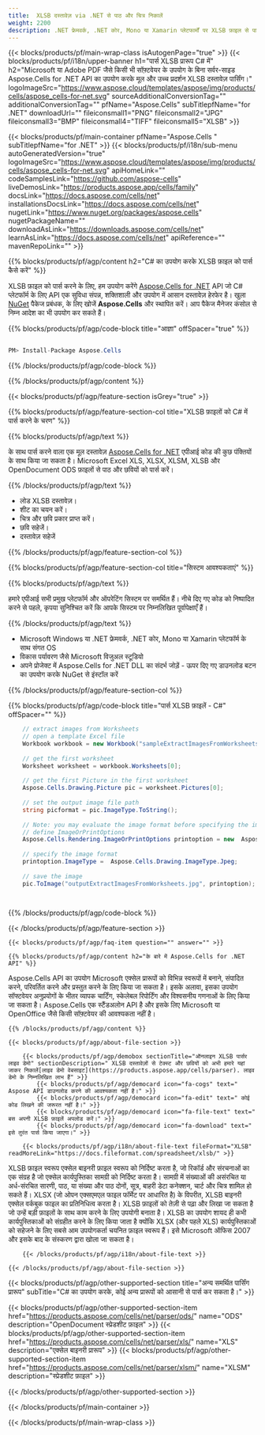 ```yaml
---
title:  XLSB दस्तावेज़ via .NET से पाठ और चित्र निकालें
weight: 2200
description: .NET फ्रेमवर्क, .NET कोर, Mono या Xamarin प्लेटफार्मों पर XLSB फ़ाइल से पाठ और छवियों को निकालने के लिए C# स्रोत कोड।
---
```

{{< blocks/products/pf/main-wrap-class isAutogenPage="true" >}}
{{< blocks/products/pf/i18n/upper-banner h1="पार्स XLSB प्रारूप C# में" h2="Microsoft या Adobe PDF जैसे किसी भी सॉफ़्टवेयर के उपयोग के बिना सर्वर-साइड Aspose.Cells for .NET API का उपयोग करके मूल और उच्च प्रदर्शन XLSB दस्तावेज़ पार्सिंग।" logoImageSrc="https://www.aspose.cloud/templates/aspose/img/products/cells/aspose_cells-for-net.svg" sourceAdditionalConversionTag="" additionalConversionTag="" pfName="Aspose.Cells" subTitlepfName="for .NET" downloadUrl="" fileiconsmall1="PNG" fileiconsmall2="JPG" fileiconsmall3="BMP" fileiconsmall4="TIFF" fileiconsmall5="XLSB" >}}

{{< blocks/products/pf/main-container pfName="Aspose.Cells " subTitlepfName="for .NET" >}}
{{< blocks/products/pf/i18n/sub-menu autoGeneratedVersion="true" logoImageSrc="https://www.aspose.cloud/templates/aspose/img/products/cells/aspose_cells-for-net.svg" apiHomeLink="" codeSamplesLink="https://github.com/aspose-cells" liveDemosLink="https://products.aspose.app/cells/family" docsLink="https://docs.aspose.com/cells/net" installationsDocsLink="https://docs.aspose.com/cells/net" nugetLink="https://www.nuget.org/packages/aspose.cells" nugetPackageName="" downloadAsLink="https://downloads.aspose.com/cells/net" learnAsLink="https://docs.aspose.com/cells/net" apiReference="" mavenRepoLink="" >}}

{{% blocks/products/pf/agp/content h2="C# का उपयोग करके XLSB फ़ाइल को पार्स कैसे करें" %}}

 XLSB फ़ाइल को पार्स करने के लिए, हम उपयोग करेंगे
 [Aspose.Cells for .NET](https://products.aspose.com/cells/net) 
 API जो C# प्लेटफॉर्म के लिए API एक सुविधा संपन्न, शक्तिशाली और उपयोग में आसान दस्तावेज़ हेरफेर है। खुला
 [NuGet](https://www.nuget.org/packages/aspose.cells) 
 पैकेज प्रबंधक, के लिए खोजें
 **Aspose.Cells** 
 और स्थापित करें। आप पैकेज मैनेजर कंसोल से निम्न आदेश का भी उपयोग कर सकते हैं।

{{% blocks/products/pf/agp/code-block title="आज्ञा" offSpacer="true" %}}

```cs

PM> Install-Package Aspose.Cells

```

{{% /blocks/products/pf/agp/code-block %}}

{{% /blocks/products/pf/agp/content %}}

{{< blocks/products/pf/agp/feature-section isGrey="true" >}}

{{% blocks/products/pf/agp/feature-section-col title="XLSB फ़ाइलों को C# में पार्स करने के चरण" %}}

{{% blocks/products/pf/agp/text %}}

 के साथ पार्स करने वाला एक मूल दस्तावेज़
 [Aspose.Cells for .NET](https://products.aspose.com/cells/net) 
 एपीआई कोड की कुछ पंक्तियों के साथ किया जा सकता है। Microsoft Excel XLS, XLSX, XLSM, XLSB और OpenDocument ODS फ़ाइलों से पाठ और छवियों को पार्स करें।

{{% /blocks/products/pf/agp/text %}}

+ लोड XLSB दस्तावेज़।
+ शीट का चयन करें।
+ चित्र और छवि प्रकार प्राप्त करें।
+ छवि सहेजें।
+ दस्तावेज़ सहेजें

{{% /blocks/products/pf/agp/feature-section-col %}}

{{% blocks/products/pf/agp/feature-section-col title="सिस्टम आवश्यकताएं" %}}

{{% blocks/products/pf/agp/text %}}

 हमारे एपीआई सभी प्रमुख प्लेटफॉर्म और ऑपरेटिंग सिस्टम पर समर्थित हैं। नीचे दिए गए कोड को निष्पादित करने से पहले, कृपया सुनिश्चित करें कि आपके सिस्टम पर निम्नलिखित पूर्वापेक्षाएँ हैं।

{{% /blocks/products/pf/agp/text %}}

-  Microsoft Windows या .NET फ्रेमवर्क, .NET कोर, Mono या Xamarin प्लेटफॉर्म के साथ संगत OS
-  विकास पर्यावरण जैसे Microsoft विजुअल स्टूडियो
-  अपने प्रोजेक्ट में Aspose.Cells for .NET DLL का संदर्भ जोड़ें - ऊपर दिए गए डाउनलोड बटन का उपयोग करके NuGet से इंस्टॉल करें

{{% /blocks/products/pf/agp/feature-section-col %}}

{{% blocks/products/pf/agp/code-block title="पार्स XLSB फ़ाइलें - C#" offSpacer="" %}}

```cs
    // extract images from Worksheets 
    // open a template Excel file
    Workbook workbook = new Workbook("sampleExtractImagesFromWorksheets.xlsb");
    
    // get the first worksheet
    Worksheet worksheet = workbook.Worksheets[0];
    
    // get the first Picture in the first worksheet
    Aspose.Cells.Drawing.Picture pic = worksheet.Pictures[0];
    
    // set the output image file path
    string picformat = pic.ImageType.ToString();
                
    // Note: you may evaluate the image format before specifying the image path
    // define ImageOrPrintOptions
    Aspose.Cells.Rendering.ImageOrPrintOptions printoption = new  Aspose.Cells.Rendering.ImageOrPrintOptions();
    
    // specify the image format
    printoption.ImageType =  Aspose.Cells.Drawing.ImageType.Jpeg;
                
    // save the image
    pic.ToImage("outputExtractImagesFromWorksheets.jpg", printoption);  

    

```

{{% /blocks/products/pf/agp/code-block %}}

{{< /blocks/products/pf/agp/feature-section >}}

    {{< blocks/products/pf/agp/faq-item question="" answer="" >}}
 

<!-- aboutfile Starts -->

    {{% blocks/products/pf/agp/content h2="के बारे में Aspose.Cells for .NET API" %}}

 Aspose.Cells API का उपयोग Microsoft एक्सेल प्रारूपों को विभिन्न स्वरूपों में बनाने, संपादित करने, परिवर्तित करने और प्रस्तुत करने के लिए किया जा सकता है। इसके अलावा, इसका उपयोग सॉफ्टवेयर अनुप्रयोगों के भीतर व्यापक चार्टिंग, स्केलेबल रिपोर्टिंग और विश्वसनीय गणनाओं के लिए किया जा सकता है। Aspose.Cells एक स्टैंडअलोन API है और इसके लिए Microsoft या OpenOffice जैसे किसी सॉफ़्टवेयर की आवश्यकता नहीं है।



    {{% /blocks/products/pf/agp/content %}}

    {{< blocks/products/pf/agp/about-file-section >}}

        {{< blocks/products/pf/agp/demobox sectionTitle="ऑनलाइन XLSB पार्सर लाइव डेमो" sectionDescription=" XLSB दस्तावेज़ों से टेक्स्ट और छवियों को अभी हमारे यहां जाकर निकालें[लाइव डेमो वेबसाइट](https://products.aspose.app/cells/parser). लाइव डेमो के निम्नलिखित लाभ हैं" >}}
            {{< blocks/products/pf/agp/democard icon="fa-cogs" text=" Aspose API डाउनलोड करने की आवश्यकता नहीं है।" >}}
            {{< blocks/products/pf/agp/democard icon="fa-edit" text=" कोई कोड लिखने की जरूरत नहीं है।" >}}
            {{< blocks/products/pf/agp/democard icon="fa-file-text" text=" बस अपनी XLSB फ़ाइलें अपलोड करें।" >}}
            {{< blocks/products/pf/agp/democard icon="fa-download" text=" इसे तुरंत पार्स किया जाएगा।" >}}

        {{< blocks/products/pf/agp/i18n/about-file-text fileFormat="XLSB" readMoreLink="https://docs.fileformat.com/spreadsheet/xlsb/" >}}
XLSB फ़ाइल स्वरूप एक्सेल बाइनरी फ़ाइल स्वरूप को निर्दिष्ट करता है, जो रिकॉर्ड और संरचनाओं का एक संग्रह है जो एक्सेल कार्यपुस्तिका सामग्री को निर्दिष्ट करता है। सामग्री में संख्याओं की असंरचित या अर्ध-संरचित सारणी, पाठ, या संख्या और पाठ दोनों, सूत्र, बाहरी डेटा कनेक्शन, चार्ट और चित्र शामिल हो सकते हैं। XLSX (जो ओपन एक्सएमएल फाइल फॉर्मेट पर आधारित है) के विपरीत, XLSB बाइनरी एक्सेल वर्कबुक फाइल का प्रतिनिधित्व करता है। XLSB फ़ाइलों को तेज़ी से पढ़ा और लिखा जा सकता है जो उन्हें बड़ी फ़ाइलों के साथ काम करने के लिए उपयोगी बनाता है। XLSB का उपयोग शायद ही कभी कार्यपुस्तिकाओं को संग्रहीत करने के लिए किया जाता है क्योंकि XLSX (और पहले XLS) कार्यपुस्तिकाओं को सहेजने के लिए सबसे आम उपयोगकर्ता चयनित फ़ाइल स्वरूप हैं। इसे Microsoft ऑफिस 2007 और इसके बाद के संस्करण द्वारा खोला जा सकता है।

        {{< /blocks/products/pf/agp/i18n/about-file-text >}}

    {{< /blocks/products/pf/agp/about-file-section >}}

<!-- aboutfile Ends -->

{{< blocks/products/pf/agp/other-supported-section title="अन्य समर्थित पार्सिंग प्रारूप" subTitle="C# का उपयोग करके, कोई अन्य प्रारूपों को आसानी से पार्स कर सकता है।" >}}

{{< blocks/products/pf/agp/other-supported-section-item href="https://products.aspose.com/cells/net/parser/ods/" name="ODS" description="OpenDocument स्प्रेडशीट फ़ाइल" >}}
{{< blocks/products/pf/agp/other-supported-section-item href="https://products.aspose.com/cells/net/parser/xls/" name="XLS" description="एक्सेल बाइनरी प्रारूप" >}}
{{< blocks/products/pf/agp/other-supported-section-item href="https://products.aspose.com/cells/net/parser/xlsm/" name="XLSM" description="स्प्रेडशीट फ़ाइल" >}}

{{< /blocks/products/pf/agp/other-supported-section >}}

{{< /blocks/products/pf/main-container >}}
    
{{< /blocks/products/pf/main-wrap-class >}}
